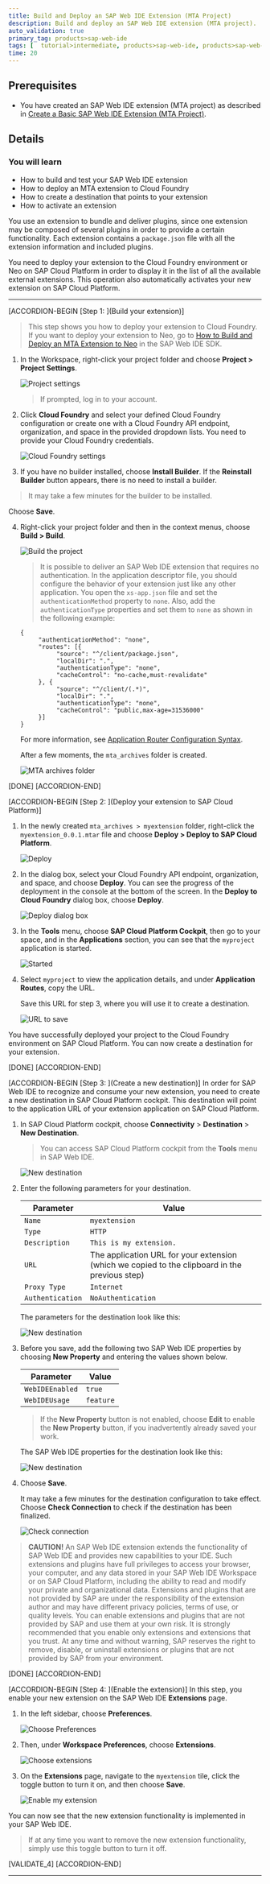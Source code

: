 ```yaml
---
title: Build and Deploy an SAP Web IDE Extension (MTA Project)
description: Build and deploy an SAP Web IDE extension (MTA project).
auto_validation: true
primary_tag: products>sap-web-ide
tags: [  tutorial>intermediate, products>sap-web-ide, products>sap-web-ide-plug-ins ]
time: 20
---
```


## Prerequisites  
 - You have created an SAP Web IDE extension (MTA project) as described in [Create a Basic SAP Web IDE Extension (MTA Project)](webide-extension-basic).


## Details
### You will learn
- How to build and test your SAP Web IDE extension
- How to deploy an MTA extension to Cloud Foundry
- How to create a destination that points to your extension
- How to activate an extension

You use an extension to bundle and deliver plugins, since one extension may be composed of several plugins in order to provide a certain functionality. Each extension contains a `package.json` file with all the extension information and included plugins.

You need to deploy your extension to the Cloud Foundry environment or Neo on SAP Cloud Platform in order to display it in the list of all the available external extensions. This operation also automatically activates your new extension on SAP Cloud Platform.

---

[ACCORDION-BEGIN [Step 1: ](Build your extension)]
> This step shows you how to deploy your extension to Cloud Foundry. If you want to deploy your extension to Neo, go to [How to Build and Deploy an MTA Extension to Neo](https://sdk-sapwebide.dispatcher.hana.ondemand.com/index.html#/topic/f3dba320a676410a91eec673531bde2c) in the SAP Web IDE SDK.

1. In the Workspace, right-click your project folder and choose **Project > Project Settings**.

    ![Project settings](step1-project-settings.png)

    > If prompted, log in to your account.

2. Click **Cloud Foundry** and select your defined Cloud Foundry configuration or create one with a Cloud Foundry API endpoint, organization, and space in the provided dropdown lists. You need to provide your Cloud Foundry credentials.

    ![Cloud Foundry settings](step1-cf-settings.png)

3. If you have no builder installed, choose **Install Builder**. If the **Reinstall Builder** button appears, there is no need to install a builder.

>It may take a few minutes for the builder to be installed.

Choose **Save**.

4. Right-click your project folder and then in the context menus, choose **Build > Build**.

    ![Build the project](step1-build.png)

    > It is possible to deliver an SAP Web IDE extension that requires no authentication. In the application descriptor file, you should configure the behavior of your extension just like any other application. You open the `xs-app.json` file and set the `authenticationMethod` property to `none`. Also, add the `authenticationType` properties and set them to `none` as shown in the following example:

    ```
    {
         "authenticationMethod": "none",
         "routes": [{
              "source": "^/client/package.json",
              "localDir": ".",
              "authenticationType": "none",
              "cacheControl": "no-cache,must-revalidate"
         }, {
              "source": "^/client/(.*)",
              "localDir": ".",
              "authenticationType": "none",
              "cacheControl": "public,max-age=31536000"
         }]
    }
    ```

    For more information, see [Application Router Configuration Syntax](https://help.sap.com/viewer/65de2977205c403bbc107264b8eccf4b/Cloud/en-US/c103fb414988447ead2023f768096dcc.html).

    After a few moments, the `mta_archives` folder is created.

    ![MTA archives folder](step1-mta-archives-folder.png)

[DONE]
[ACCORDION-END]

[ACCORDION-BEGIN [Step 2: ](Deploy your extension to SAP Cloud Platform)]

1. In the newly created `mta_archives > myextension` folder, right-click the `myextension_0.0.1.mtar` file and choose **Deploy > Deploy to SAP Cloud Platform**.

    ![Deploy](step2-deploy-cf.png)

2. In the dialog box, select your Cloud Foundry API endpoint, organization, and space, and choose **Deploy**. You can see the progress of the deployment in the console at the bottom of the screen. In the **Deploy to Cloud Foundry** dialog box, choose **Deploy**.

    ![Deploy dialog box](step2-deploy-button.png)

3. In the **Tools** menu, choose **SAP Cloud Platform Cockpit**, then go to your space, and in the **Applications** section, you can see that the `myproject` application is started.

    ![Started](step2-started.png)

4. Select `myproject` to view the application details, and under **Application Routes**, copy the URL.

    Save this URL for step 3, where you will use it to create a destination.

      ![URL to save](step2-link.png)

You have successfully deployed your project to the Cloud Foundry environment on SAP Cloud Platform. You can now create a destination for your extension.

[DONE]
[ACCORDION-END]

[ACCORDION-BEGIN [Step 3: ](Create a new destination)]
In order for SAP Web IDE to recognize and consume your new extension, you need to create a new destination in SAP Cloud Platform cockpit. This destination will point to the application URL of your extension application on SAP Cloud Platform.

1. In SAP Cloud Platform cockpit, choose **Connectivity** > **Destination** > **New Destination**.

    > You can access SAP Cloud Platform cockpit from the **Tools** menu in SAP Web IDE.

      ![New destination](step3-NewDestination.png)

2. Enter the following parameters for your destination.

    |Parameter          | Value                                     |
    |--------------------|----------------------------------------|
    |`Name`  | `myextension`                              |
    |`Type` | `HTTP`                           |
    |`Description`  | `This is my extension.`                              |
    |`URL` | The application URL for your extension (which we copied to the clipboard in the previous step)                            |
    |`Proxy Type`  | `Internet`                              |
    |`Authentication` | `NoAuthentication`                           |

    The parameters for the destination look like this:

    ![New destination](step3-DestinationParameters.png)

3. Before you save, add the following two SAP Web IDE properties by choosing **New Property** and entering the values shown below.

    |Parameter         | Value                               |
    |------------------|-------------------------------------|
    |`WebIDEEnabled`   | `true`                              |
    |`WebIDEUsage`     | `feature`                           |

    > If the **New Property** button is not enabled, choose **Edit** to enable the **New Property** button, if you inadvertently already saved your work.

    The SAP Web IDE properties for the destination look like this:

    ![New destination](step3-SAPWebIDEProperties.png)

4. Choose **Save**.

    It may take a few minutes for the destination configuration to take effect. Choose **Check Connection** to check if the destination has been finalized.

    ![Check connection](step3-check-connection.png)

> **CAUTION!** An SAP Web IDE extension extends the functionality of SAP Web IDE and provides new capabilities to your IDE. Such extensions and plugins have full privileges to access your browser, your computer, and any data stored in your SAP Web IDE Workspace or on SAP Cloud Platform, including the ability to read and modify your private and organizational data.
Extensions and plugins that are not provided by SAP are under the responsibility of the extension author and may have different privacy policies, terms of use, or quality levels. You can enable extensions and plugins that are not provided by SAP and use them at your own risk. It is strongly recommended that you enable only extensions and extensions that you trust. At any time and without warning, SAP reserves the right to remove, disable, or uninstall extensions or plugins that are not provided by SAP from your environment.

[DONE]
[ACCORDION-END]

[ACCORDION-BEGIN [Step 4: ](Enable the extension)]
In this step, you enable your new extension on the SAP Web IDE **Extensions** page.

1. In the left sidebar, choose **Preferences**.

    ![Choose Preferences](step4-preferences.png)

2. Then, under **Workspace Preferences**, choose **Extensions**.

    ![Choose extensions](step4-choose-extensions.png)

3. On the **Extensions** page, navigate to the `myextension` tile, click the toggle button to turn it on, and then choose **Save**.

    ![Enable my extension](step4-enable-myextension.png)

You can now see that the new extension functionality is implemented in your SAP Web IDE.

> If at any time you want to remove the new extension functionality, simply use this toggle button to turn it off.

[VALIDATE_4]
[ACCORDION-END]

---
